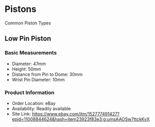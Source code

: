 # Pistons
Common Piston Types
## Low Pin Piston

### Basic Measurements
+ Diameter: 47mm
+ Height: 50mm
+ Distance from Pin to Dome: 30mm
+ Wrist Pin Diameter: 10mm
### Product Information
+ Order Location: eBay
+ Availability: Readily available
+ Site Link: https://www.ebay.com/itm/152777491427?epid=11008844624&hash=item23923f83e3:g:umsAAOSw7ttckKvX
